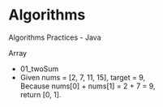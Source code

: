 # Algorithms
Algorithms Practices - Java

Array   

- 01_twoSum     
 - Given nums = [2, 7, 11, 15], target = 9,  
   Because nums[0] + nums[1] = 2 + 7 = 9,  
   return [0, 1].  
